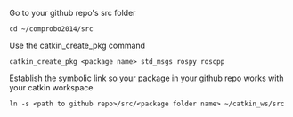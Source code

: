 Go to your github repo's src folder
```
cd ~/comprobo2014/src
```

Use the catkin_create_pkg command 
```
catkin_create_pkg <package name> std_msgs rospy roscpp
```

Establish the symbolic link so your package in your github repo works with your catkin workspace
```
ln -s <path to github repo>/src/<package folder name> ~/catkin_ws/src
```

